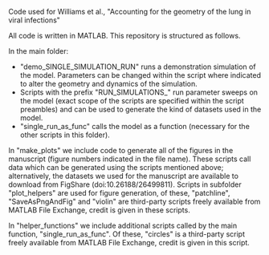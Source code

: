 Code used for Williams et al., "Accounting for the geometry of the lung in viral infections"




All code is written in MATLAB. This repository is structured as follows. 

In the main folder:
- "demo_SINGLE_SIMULATION_RUN" runs a demonstration simulation of the model. Parameters can be changed within the script where indicated to alter the geometry and dynamics of the simulation.
- Scripts with the prefix "RUN_SIMULATIONS_" run parameter sweeps on the model (exact scope of the scripts are specified within the script preambles) and can be used to generate the kind of datasets used in the model.
- "single_run_as_func" calls the model as a function (necessary for the other scripts in this folder).

In "make_plots" we include code to generate all of the figures in the manuscript (figure numbers indicated in the file name). These scripts call data which can be generated using the scripts mentioned above; alternatively, the datasets we used for the manuscript are available to download from FigShare (doi:10.26188/26499811). Scripts in subfolder "plot_helpers" are used for figure generation, of these, "patchline", "SaveAsPngAndFig" and "violin" are third-party scripts freely available from MATLAB File Exchange, credit is given in these scripts.

In "helper_functions" we include additional scripts called by the main function, "single_run_as_func". Of these, "circles" is a third-party script freely available from MATLAB File Exchange, credit is given in this script.
